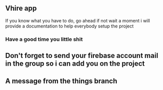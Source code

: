## Vhire app

If you know what you have to do, go ahead if not wait a moment i will provide a documentation to help everybody setup the project

### Have a good time you little shit 

## Don't forget to send your firebase account mail in the group so i can add you on the project 

## A message from the things branch 